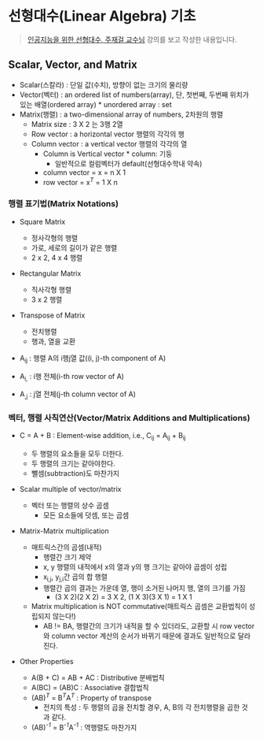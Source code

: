 # 선형대수(Linear Algebra) 기초

> [인공지능을 위한 선형대수, 주재걸 교수님](https://www.boostcourse.org/ai251) 강의를 보고 작성한 내용입니다.

## Scalar, Vector, and Matrix
- Scalar(스칼라) : 단일 값(수치), 방향이 없는 크기의 물리량
- Vector(벡터) : an ordered list of numbers(array), 단, 첫번째, 두번째 위치가 있는 배열(ordered array) * unordered array : set
- Matrix(행렬) : a two-dimensional array of numbers, 2차원의 행렬
    - Matrix size : 3 X 2 는 3행 2열
    - Row vector : a horizontal vector 행렬의 각각의 행
    - Column vector : a vertical vector 행렬의 각각의 열
        - Column is Vertical vector * column: 기둥
            * 일반적으로 컬럼벡터가 default(선형대수학내 약속)
        - column vector = x = n X 1
        - row vector = x<sup>_T_</sup> = 1 X n
    
### 행렬 표기법(Matrix Notations)
- Square Matrix
    - 정사각형의 행렬
    - 가로, 세로의 길이가 같은 행렬
    - 2 x 2, 4 x 4 행렬
- Rectangular Matrix
    - 직사각형 행렬
    - 3 x 2 행렬
- Transpose of Matrix
    - 전치행렬
    - 행과, 열을 교환 

- A<sub>ij</sub> : 행렬 A의 i행j열 값((i, j)-th component of A)
- A<sub>i,</sub> : i행 전체(i-th row vector of A)
- A<sub>,j</sub> : j열 전체(j-th column vector of A)

### 벡터, 행렬 사칙연산(Vector/Matrix Additions and Multiplications)
- C = A + B : Element-wise addition, i.e., C<sub>ij</sub> = A<sub>ij</sub> + B<sub>ij</sub>
    - 두 행렬의 요소들을 모두 더한다.
    - 두 행렬의 크기는 같아야한다.
    - 뺄셈(subtraction)도 마찬가지
- Scalar multiple of vector/matrix
    - 벡터 또는 행렬의 상수 곱셈
        - 모든 요소들에 덧셈, 또는 곱셈

- Matrix-Matrix multiplication
    - 매트릭스간의 곱셈(내적)
        - 행렬간 크기 제약
        - x, y 행렬의 내적에서 x의 열과 y의 행 크기는 같아야 곱셈이 성립
        - x<sub>i,j</sub>, y<sub>j,i</sub>간 곱의 합 행렬
        - 행렬간 곱의 결과는 가운데 열, 행이 소거된 나머지 행, 열의 크기를 가짐
            - (3 X 2)(2 X 2) = 3 X 2, (1 X 3)(3 X 1) = 1 X 1
    - Matrix multiplication is NOT commutative(매트릭스 곱셈은 교환법칙이 성립되지 않는다!)
        - AB != BA, 행렬간의 크기가 내적을 할 수 있더라도, 교환할 시 row vector와 column vector 계산의 순서가 바뀌기 때문에 결과도 일반적으로 달라진다.

- Other Properties
    - A(B + C) = AB + AC : Distributive 분배법칙
    - A(BC) = (AB)C : Associative 결합법칙
    - (AB)<sup>_T_</sup> = B<sup>_T_</sup>A<sup>_T_</sup> : Property of transpose
        - 전치의 특성 : 두 행렬의 곱을 전치할 경우, A, B의 각 전치행렬을 곱한 것 과 같다.
    - (AB)<sup>_-1_</sup> = B<sup>_-1_</sup>A<sup>_-1_</sup> : 역행렬도 마찬가지